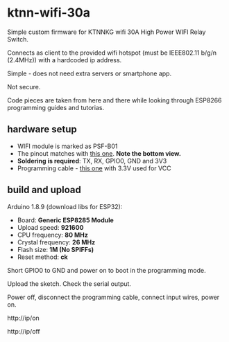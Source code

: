# ktnn-wifi-30a

Simple custom firmware for KTNNKG wifi 30A High Power WIFI Relay Switch. 

Connects as client to the provided wifi hotspot (must be IEEE802.11 b/g/n (2.4MHz)) with a hardcoded ip address.

Simple - does not need extra servers or smartphone app.

Not secure.

Code pieces are taken from here and there while looking through ESP8266 programming guides and tutorias.

## hardware setup

* WIFI module is marked as PSF-B01
* The pinout matches with [this one](https://www.itead.cc/wiki/PSF-B85). **Note the bottom view.**
* **Soldering is required**: TX, RX, GPIO0, GND and 3V3
* Programming cable - [this one](https://www.amazon.com/gp/product/B07784SHF7/ref=ppx_yo_dt_b_asin_title_o00_s00?ie=UTF8&psc=1) with 3.3V used for VCC

## build and upload
Arduino 1.8.9 (download libs for ESP32):
* Board: **Generic ESP8285 Module**
* Upload speed: **921600**
* CPU frequency: **80 MHz**
* Crystal frequency: **26 MHz**
* Flash size: **1M (No SPIFFs)**
* Reset method: **ck**

Short GPIO0 to GND and power on to boot in the programming mode.

Upload the sketch. Check the serial output.

Power off, disconnect the programming cable, connect input wires, power on.

http://ip/on

http://ip/off
